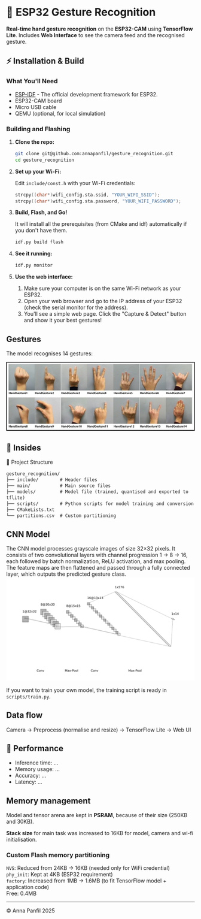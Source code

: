 # 🤘 ESP32 Gesture Recognition

**Real-time hand gesture recognition** on the **ESP32-CAM** using **TensorFlow Lite**. Includes **Web Interface** to see the camera feed and the recognised gesture.


## ⚡ Installation & Build

### What You'll Need

* [ESP-IDF](https://docs.espressif.com/projects/esp-idf/en/latest/esp32/get-started/index.html) - The official development framework for ESP32.
* ESP32-CAM board
* Micro USB cable
* QEMU (optional, for local simulation)  

### Building and Flashing

1.  **Clone the repo:**
    ```bash
    git clone git@github.com:annapanfil/gesture_recognition.git
    cd gesture_recognition
    ```

2.  **Set up your Wi-Fi:**

    Edit `include/const.h` with your Wi-Fi credentials:
    ```cpp
    strcpy((char*)wifi_config.sta.ssid, "YOUR_WIFI_SSID");
    strcpy((char*)wifi_config.sta.password, "YOUR_WIFI_PASSWORD");
    ```
3.  **Build, Flash, and Go!**

    It will install all the prerequisites (from CMake and idf) automatically if you don't have them.
    ```bash
    idf.py build flash
    ```

4.  **See it running:**
    ```bash
    idf.py monitor
    ```
5. **Use the web interface:**
    1.  Make sure your computer is on the same Wi-Fi network as your ESP32.
    2.  Open your web browser and go to the IP address of your ESP32 (check the serial monitor for the address).
    3.  You'll see a simple web page. Click the "Capture & Detect" button and show it your best gestures!

    <!-- TODO: web gui screenshot -->

## Gestures
The model recognises 14 gestures:

![Recognised gestures](schemas/gestures.jpg)

## 🔧 Insides 

📂 Project Structure
```
gesture_recognition/
├── include/        # Header files
├── main/           # Main source files
├── models/         # Model file (trained, quantised and exported to tflite)
├── scripts/        # Python scripts for model training and conversion
├── CMakeLists.txt
└── partitions.csv  # Custom partitioning
```

## CNN Model
The CNN model processes grayscale images of size 32×32 pixels. It consists of two convolutional layers with channel progression 1 → 8 → 16, each followed by batch normalization, ReLU activation, and max pooling. The feature maps are then flattened and passed through a fully connected layer, which outputs the predicted gesture class.
![nn schema](schemas/nn.png)

If you want to train your own model, the training script is ready in `scripts/train.py`.

## Data flow

Camera → Preprocess (normalise and resize) → TensorFlow Lite → Web UI

## 🚀 Performance
- Inference time: ...
- Memory usage: ...
- Accuracy: ...
- Latency: ...

## Memory management

Model and tensor arena are kept in **PSRAM**, because of their size (250KB and 30KB).

**Stack size** for main task was increased to 16KB for model, camera and wi-fi initialisation.

### Custom Flash memory partitioning
`NVS`: Reduced from 24KB → 16KB (needed only for WiFi credential)</br>
`phy_init`: Kept at 4KB (ESP32 requirement)</br>
`factory`: Increased from 1MB → 1.6MB (to fit TensorFlow model + application code)</br>
Free: 0.4MB



<!-- TODO  shemat jak komponenty współpracują (ESP, web GUI, dioda, mosquito) -->

---
© Anna Panfil 2025